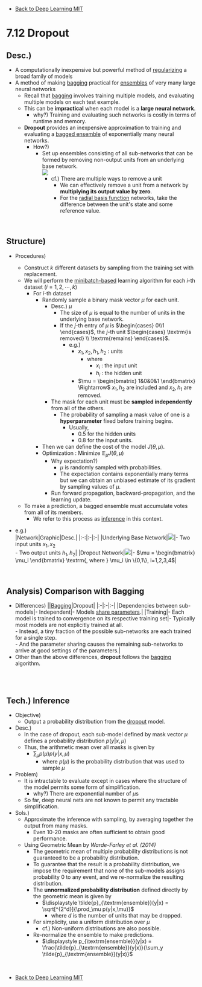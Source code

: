 * [Back to Deep Learning MIT](../../main.md)

# 7.12 Dropout

## Desc.)
- A computationally inexpensive but powerful method of [regularizing](../01/note.md#concept-regularization-in-deep-learning) a broad family of models
- A method of making [bagging](../11/note.md#concept-bagging-bootstrap-aggregating) practical for [ensembles](../11/note.md#concept-model-averaging-strategy-ensemble-model) of very many large neural networks
  - Recall that [bagging](../11/note.md#concept-bagging-bootstrap-aggregating) involves training multiple models, and evaluating multiple models on each test example.
  - This can be **impractical** when each model is a **large neural network**.
    - why?) Training and evaluating such networks is costly in terms of runtime and memory.
  - **Dropout** provides an inexpensive approximation to training and evaluating a [bagged ensemble](../11/note.md#concept-bagging-bootstrap-aggregating) of exponentially many neural networks.
    - How?)
      - Set up ensembles consisting of all sub-networks that can be formed by removing non-output units from an underlying base network.   
        ![](images/001.png)
        - cf.) There are multiple ways to remove a unit
          - We can effectively remove a unit from a network by **multiplying its output value by zero**.
          - For the [radial basis function](../../ch05/07/note.md#eg-gaussian-kernel-radial-basis-function-rbf) networks, take the difference between the unit's state and some reference value.

<br>

## Structure)
- Procedures)
  - Construct $`k`$ different datasets by sampling from the training set with replacement.
  - We will perform the [minibatch-based](../../ch05/09/note.md#59-stochastic-gradient-descent) learning algorithm for each $`i`$-th dataset  $`(i=1,2,\cdots,k)`$
    - For $`i`$-th dataset
      - Randomly sample a binary mask vector $`\mu`$ for each unit.
        - Desc.) $`\mu`$
          - The size of $`\mu`$ is equal to the number of units in the underlying base network.
          - If the $`j`$-th entry of $`\mu`$ is $`\begin{cases} 0\\1 \end{cases}`$, the $`j`$-th unit $`\begin{cases} \textrm{is removed} \\ \textrm{remains} \end{cases}`$.
            - e.g.)
              - $`x_1, x_2, h_1, h_2`$ : units
                - where
                  - $`x_i`$ : the input unit
                  - $`h_i`$ : the hidden unit
              - $`\mu = \begin{bmatrix} 1&0&0&1 \end{bmatrix} \Rightarrow`$ $`x_1, h_2`$ are included and $`x_2, h_1`$ are removed.
        - The mask for each unit must be **sampled independently** from all of the others.
          - The probability of sampling a mask value of one is a **hyperparameter** fixed before training begins.
            - Usually, 
              - $`0.5`$ for the hidden units 
              - $`0.8`$ for the input units.
      - Then we can define the cost of the model $`J(\theta, \mu)`$.
      - Optimization : Minimize $`\mathbb{E}_\mu J(\theta, \mu)`$
        - Why expectation?)
          - $`\mu`$ is randomly sampled with probabilities.
          - The expectation contains exponentially many terms but we can obtain an unbiased estimate of its gradient by sampling values of $`\mu`$.
        - Run forward propagation, backward-propagation, and the learning update.
  - To make a prediction, a bagged ensemble must accumulate votes from all of its members.
    - We refer to this process as [inference](#tech-inference) in this context.

- e.g.)    
  |Network|Graphic|Desc.|
  |:-:|:-|:-|
  |Underlying Base Network|<img src="images/002.png">|- Two input units $`x_1, x_2`$ <br> - Two output units $`h_1, h_2`$|
  |Dropout Network|<img src="images/003.png">|- $`\mu = \begin{bmatrix} \mu_i \end{bmatrix} \textrm{, where } \mu_i \in \{0,1\}, i=1,2,3,4`$|

<br>

## Analysis) Comparison with Bagging
- Differences)
  ||[Bagging](../11/note.md#concept-bagging-bootstrap-aggregating)|Dropout|
  |:-|:-|:-|
  |Dependencies between sub-models|- Independent|- Models [share parameters](../09/note.md#tech-2-parameter-sharing).|
  |Training|- Each model is trained to convergence on its respective training set|- Typically most models are not explicitly trained at all. <br>- Instead, a tiny fraction of the possible sub-networks are each trained for a single step. <br>- And the parameter sharing causes the remaining sub-networks to arrive at good settings of the parameters.|
- Other than the above differences, **dropout** follows the [bagging]((../11/note.md#concept-bagging-bootstrap-aggregating)) algorithm.

<br><br>

## Tech.) Inference
- Objective)
  - Output a probability distribution from the [dropout](#desc) model.
- Desc.)
  - In the case of dropout, each sub-model defined by mask vector $`\mu`$ defines a probability distribution $`p(y|x,\mu)`$
  - Thus, the arithmetic mean over all masks is given by
    - $`\displaystyle\sum_\mu p(\mu)p(y|x,\mu)`$
      - where $`p(\mu)`$ is the probability distribution that was used to sample $`\mu`$
- Problem)
  - It is intractable to evaluate except in cases where the structure of the model permits some form of simplification.
    - why?) There are exponential number of $`\mu`$s
  - So far, deep neural nets are not known to permit any tractable simplification.
- Sols.)
  - Approximate the inference with sampling, by averaging together the output from many masks. 
    - Even 10-20 masks are often sufficient to obtain good performance.
  - Using Geometric Mean by *Warde-Farley et al. (2014)*
    - The geometric mean of multiple probability distributions is not guaranteed to be a probability distribution.
    - To guarantee that the result is a probability distribution, we impose the requirement that none of the sub-models assigns probability $`0`$ to any event, and we re-normalize the resulting distribution.
    - The **unnormalized probability distribution** defined directly by the geometric mean is given by
      - $`\displaystyle \tilde{p}_{\textrm{ensemble}}(y|x) = \sqrt[^{2^d}]{\prod_\mu p(y|x,\mu)}`$
        - where $`d`$ is the number of units that may be dropped.
    - For simplicity, use a uniform distribution over $`\mu`$
      - cf.) Non-uniform distributions are also possible.
    - Re-normalize the ensemble to make predictions.
      - $`\displaystyle p_{\textrm{ensemble}}(y|x) = \frac{\tilde{p}_{\textrm{ensemble}}(y|x)}{\sum_y \tilde{p}_{\textrm{ensemble}}(y|x)}`$



<br>

* [Back to Deep Learning MIT](../../main.md)